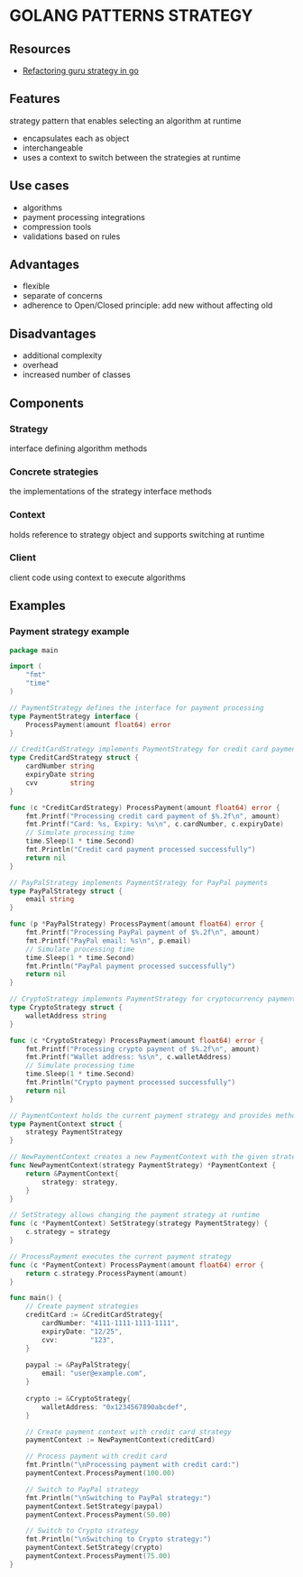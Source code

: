 # GOLANG PATTERNS STRATEGY

## Resources
- [Refactoring guru strategy in go](https://refactoring.guru/design-patterns/strategy/go/example)

## Features
strategy pattern that enables selecting an algorithm at runtime
- encapsulates each as object
- interchangeable
- uses a context to switch between the strategies at runtime

## Use cases
- algorithms
- payment processing integrations
- compression tools
- validations based on rules

## Advantages
- flexible
- separate of concerns
- adherence to Open/Closed principle: add new without affecting old

## Disadvantages
- additional complexity
- overhead
- increased number of classes

## Components

### Strategy
interface defining algorithm methods

### Concrete strategies
the implementations of the strategy interface methods

### Context
holds reference to strategy object and supports switching at runtime

### Client
client code using context to execute algorithms

## Examples

### Payment strategy example
```go
package main

import (
	"fmt"
	"time"
)

// PaymentStrategy defines the interface for payment processing
type PaymentStrategy interface {
	ProcessPayment(amount float64) error
}

// CreditCardStrategy implements PaymentStrategy for credit card payments
type CreditCardStrategy struct {
	cardNumber string
	expiryDate string
	cvv        string
}

func (c *CreditCardStrategy) ProcessPayment(amount float64) error {
	fmt.Printf("Processing credit card payment of $%.2f\n", amount)
	fmt.Printf("Card: %s, Expiry: %s\n", c.cardNumber, c.expiryDate)
	// Simulate processing time
	time.Sleep(1 * time.Second)
	fmt.Println("Credit card payment processed successfully")
	return nil
}

// PayPalStrategy implements PaymentStrategy for PayPal payments
type PayPalStrategy struct {
	email string
}

func (p *PayPalStrategy) ProcessPayment(amount float64) error {
	fmt.Printf("Processing PayPal payment of $%.2f\n", amount)
	fmt.Printf("PayPal email: %s\n", p.email)
	// Simulate processing time
	time.Sleep(1 * time.Second)
	fmt.Println("PayPal payment processed successfully")
	return nil
}

// CryptoStrategy implements PaymentStrategy for cryptocurrency payments
type CryptoStrategy struct {
	walletAddress string
}

func (c *CryptoStrategy) ProcessPayment(amount float64) error {
	fmt.Printf("Processing crypto payment of $%.2f\n", amount)
	fmt.Printf("Wallet address: %s\n", c.walletAddress)
	// Simulate processing time
	time.Sleep(1 * time.Second)
	fmt.Println("Crypto payment processed successfully")
	return nil
}

// PaymentContext holds the current payment strategy and provides methods to change it
type PaymentContext struct {
	strategy PaymentStrategy
}

// NewPaymentContext creates a new PaymentContext with the given strategy
func NewPaymentContext(strategy PaymentStrategy) *PaymentContext {
	return &PaymentContext{
		strategy: strategy,
	}
}

// SetStrategy allows changing the payment strategy at runtime
func (c *PaymentContext) SetStrategy(strategy PaymentStrategy) {
	c.strategy = strategy
}

// ProcessPayment executes the current payment strategy
func (c *PaymentContext) ProcessPayment(amount float64) error {
	return c.strategy.ProcessPayment(amount)
}

func main() {
	// Create payment strategies
	creditCard := &CreditCardStrategy{
		cardNumber: "4111-1111-1111-1111",
		expiryDate: "12/25",
		cvv:        "123",
	}
	
	paypal := &PayPalStrategy{
		email: "user@example.com",
	}
	
	crypto := &CryptoStrategy{
		walletAddress: "0x1234567890abcdef",
	}

	// Create payment context with credit card strategy
	paymentContext := NewPaymentContext(creditCard)

	// Process payment with credit card
	fmt.Println("\nProcessing payment with credit card:")
	paymentContext.ProcessPayment(100.00)

	// Switch to PayPal strategy
	fmt.Println("\nSwitching to PayPal strategy:")
	paymentContext.SetStrategy(paypal)
	paymentContext.ProcessPayment(50.00)

	// Switch to Crypto strategy
	fmt.Println("\nSwitching to Crypto strategy:")
	paymentContext.SetStrategy(crypto)
	paymentContext.ProcessPayment(75.00)
}
```
